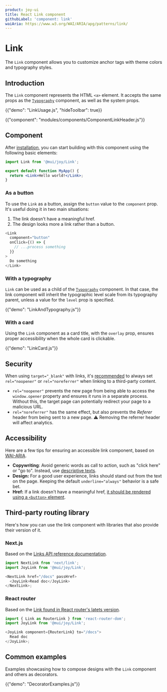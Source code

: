 ```yaml
---
product: joy-ui
title: React Link component
githubLabel: 'component: link'
waiAria: https://www.w3.org/WAI/ARIA/apg/patterns/link/
---
```


# Link

<p class="description">The <code>Link</code> component allows you to customize anchor tags with theme colors and typography styles.</p>

## Introduction

The `Link` component represents the HTML `<a>` element. It accepts the same props as the [`Typography`](/joy-ui/react-typography/) component, as well as the system props.

{{"demo": "LinkUsage.js", "hideToolbar": true}}

{{"component": "modules/components/ComponentLinkHeader.js"}}

## Component

After [installation](/joy-ui/getting-started/installation/), you can start building with this component using the following basic elements:

```jsx
import Link from '@mui/joy/Link';

export default function MyApp() {
  return <Link>Hello world!</Link>;
}
```

### As a button

To use the `Link` as a button, assign the `button` value to the `component` prop. It's useful doing it in two main situations:

1. The link doesn't have a meaningful href.
2. The design looks more a link rather than a button.

```js
<Link
  component="button"
  onClick={() => {
    // ...process something
  }}
>
  Do something
</Link>
```

### With a typography

`Link` can be used as a child of the [`Typography`](/joy-ui/react-typography/) component. In that case, the link component will inherit the typographic level scale from its typography parent, unless a value for the `level` prop is specified.

{{"demo": "LinkAndTypography.js"}}

### With a card

Using the `Link` component as a card title, with the `overlay` prop, ensures proper accessibility when the whole card is clickable.

{{"demo": "LinkCard.js"}}

## Security

When using `target="_blank"` with links, it's [recommended](https://developers.google.com/web/tools/lighthouse/audits/noopener) to always set `rel="noopener"` or `rel="noreferrer"` when linking to a third-party content.

- `rel="noopener"` prevents the new page from being able to access the `window.opener` property and ensures it runs in a separate process. Without this, the target page can potentially redirect your page to a malicious URL.
- `rel="noreferrer"` has the same effect, but also prevents the _Referer_ header from being sent to a new page. ⚠️ Removing the referrer header will affect analytics.

## Accessibility

Here are a few tips for ensuring an accessible link component, based on [WAI-ARIA](https://www.w3.org/WAI/ARIA/apg/patterns/link/).

- **Copywriting**: Avoid generic words as call to action, such as "click here" or "go to". Instead, use [descriptive texts](https://developers.google.com/web/tools/lighthouse/audits/descriptive-link-text).
- **Design:** For a good user experience, links should stand out from the text on the page. Keeping the default `underline="always"` behavior is a safe bet.
- **Href:** If a link doesn't have a meaningful href, [it should be rendered using a `<button>` element](#as-button).

## Third-party routing library

Here's how you can use the link component with libraries that also provide their version of it.

### Next.js

Based on the [Links API reference documentation](https://nextjs.org/docs/api-reference/next/link#if-the-child-is-a-custom-component-that-wraps-an-a-tag).

```js
import NextLink from 'next/link';
import JoyLink from '@mui/joy/Link';

<NextLink href="/docs" passHref>
  <JoyLink>Read doc</JoyLink>
</NextLink>;
```

### React router

Based on the [Link found in React router's latets version](https://reactrouter.com/docs/en/v6/components/link).

```js
import { Link as RouterLink } from 'react-router-dom';
import JoyLink from '@mui/joy/Link';

<JoyLink component={RouterLink} to="/docs">
  Read doc
</JoyLink>;
```

## Common examples

Examples showcasing how to compose designs with the `Link` component and others as decorators.

{{"demo": "DecoratorExamples.js"}}
